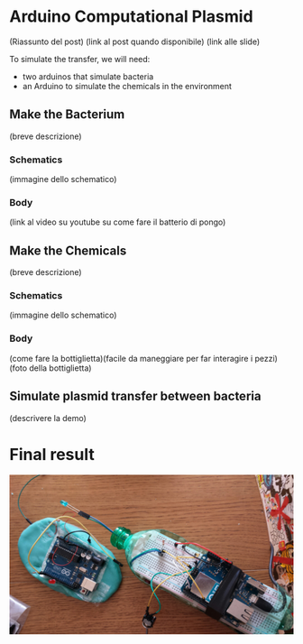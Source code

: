 Arduino Computational Plasmid
=============================

(Riassunto del post)
(link al post quando disponibile)
(link alle slide)

To simulate the transfer, we will need:
- two arduinos that simulate bacteria
- an Arduino to simulate the chemicals in the environment


## Make the Bacterium
(breve descrizione)
### Schematics
(immagine dello schematico)
### Body
(link al video su youtube su come fare il batterio di pongo)


## Make the Chemicals
(breve descrizione)
### Schematics
(immagine dello schematico)
### Body
(come fare la bottiglietta)(facile da maneggiare per far interagire i pezzi)
(foto della bottiglietta)

## Simulate plasmid transfer between bacteria
(descrivere la demo)


# Final result
![Alt text](/img1.png?raw=true "Final Result")
